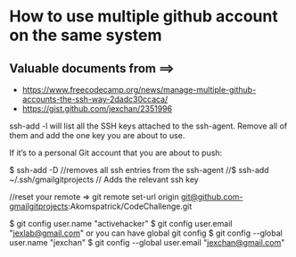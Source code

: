 # How to use multiple github account on the same system

## Valuable documents from ==>

- https://www.freecodecamp.org/news/manage-multiple-github-accounts-the-ssh-way-2dadc30ccaca/
- https://gist.github.com/jexchan/2351996

ssh-add -l will list all the SSH keys attached to the ssh-agent. Remove all of them and add the one key you are about to use.

If it’s to a personal Git account that you are about to push:

$ ssh-add -D //removes all ssh entries from the ssh-agent
//$ ssh-add ~/.ssh/gmailgitprojects // Adds the relevant ssh key

//reset your remote => git remote set-url origin git@github.com-gmailgitprojects:Akomspatrick/CodeChallenge.git

$ git config user.name "activehacker"
$ git config user.email "jexlab@gmail.com" 
or you can have global git config $ git config --global user.name "jexchan" $ git config --global user.email "jexchan@gmail.com"